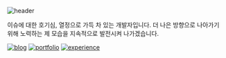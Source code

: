 
![header](https://capsule-render.vercel.app/api?type=waving&color=0:000000,100:c0c0c0&height=180&section=header&text=jiwanwoo-97%20Github%20&fontSize=30&fontColor=ffffff&fontAlignY=38&animation=twinkling)

이슈에 대한 호기심, 열정으로 가득 차 있는 개발자입니다. 더 나은 방향으로 나아가기 위해 노력하는 제 모습을 지속적으로 발전시켜 나가겠습니다.

[![blog](https://img.shields.io/badge/Blog-000000?style=for-the-badge&logo=gatsby&logoColor=white)](https://97class.tistory.com/)
[![portfolio](https://img.shields.io/badge/PORTFOLIO-000000?style=for-the-badge&logo=readme&logoColor=white)](https://www.notion.so/wanoo-97/Backend-Engineer-Web-Developer-df7223ac3a5e49d0909084eaf1dd27c6)
[![experience](https://img.shields.io/badge/PORTFOLIO-000000?style=for-the-badge&logo=readme&logoColor=white)](https://wanoo-97.notion.site/191770916e894c488f1bb23fe48b34be?pvs=4)
